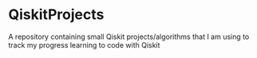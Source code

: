 # QiskitProjects
A repository containing small Qiskit projects/algorithms that I am using to track my progress learning to code with Qiskit 
